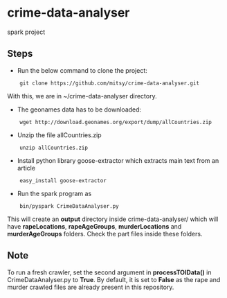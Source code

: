 # crime-data-analyser
spark project

Steps
-----
* Run the below command to clone the project:
```
	git clone https://github.com/mitsy/crime-data-analyser.git
```
With this, we are in ~/crime-data-analyser directory.

* The geonames data has to be downloaded:
```	
	wget http://download.geonames.org/export/dump/allCountries.zip
```

* Unzip the file allCountries.zip
```
	unzip allCountries.zip
```

* Install python library goose-extractor which extracts main text from an article
```	
	easy_install goose-extractor
```

* Run the spark program as
```
	bin/pyspark CrimeDataAnalyser.py
```

This will create an **output** directory inside crime-data-analyser/ which will have **rapeLocations**, **rapeAgeGroups**, **murderLocations** and **murderAgeGroups** folders. Check the part files inside these folders.

Note
----
To run a fresh crawler, set the second argument in **processTOIData()** in CrimeDataAnalyser.py to **True**. By default, it is set to **False** as the rape and murder crawled files are already present in this repository.
